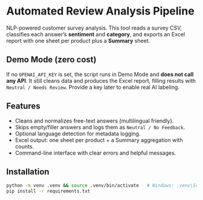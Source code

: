 # Automated Review Analysis Pipeline

NLP-powered customer survey analysis. This tool reads a survey CSV, classifies each answer’s **sentiment** and **category**, and exports an Excel report with one sheet per product plus a **Summary** sheet.

## Demo Mode (zero cost)
If no `OPENAI_API_KEY` is set, the script runs in Demo Mode and **does not call any API**. It still cleans data and produces the Excel report, filling results with `Neutral / Needs Review`. Provide a key later to enable real AI labeling.

## Features
- Cleans and normalizes free-text answers (multilingual friendly).
- Skips empty/filler answers and logs them as `Neutral / No Feedback`.
- Optional language detection for metadata logging.
- Excel output: one sheet per product + a Summary aggregation with counts.
- Command-line interface with clear errors and helpful messages.

## Installation
```bash
python -m venv .venv && source .venv/bin/activate   # Windows: .venv\Scripts\activate
pip install -r requirements.txt
